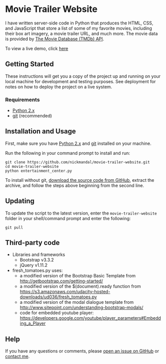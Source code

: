 # Movie Trailer Website

I have written server-side code in Python that produces the HTML, CSS, and JavaScript that store a list of some of my favorite movies, including their box art imagery, a movie trailer URL, and much more. The movie data is provided by [The Movie Database (TMDb) API](https://www.themoviedb.org/).

To view a live demo, click [here](https://nickmandal.github.io/movie-trailer-website/)

## Getting Started

These instructions will get you a copy of the project up and running on your local machine for development and testing purposes. See deployment for notes on how to deploy the project on a live system.

### Requirements
* [Python 2.x](https://www.python.org/downloads/)
* [git](https://git-scm.com/book/en/v2/Getting-Started-Installing-Git) (recommended)

## Installation and Usage
First, make sure you have [Python 2.x](https://www.python.org/downloads/) and [git](https://git-scm.com/book/en/v2/Getting-Started-Installing-Git) installed on your machine.

Run the following in your command prompt to install and run:

    git clone https://github.com/nickmandal/movie-trailer-website.git
    cd movie-trailer-website
    python entertainment_center.py

To install without git, [download the source code from GitHub](https://github.com/nickmandal/movie-trailer-website/archive/master.zip), extract the archive, and follow the steps above beginning from the second line.

## Updating
To update the script to the latest version, enter the `movie-trailer-website` folder in your shell/command prompt and enter the following:

    git pull
    
## Third-party code
* Libraries and frameworks
  - Bootstrap v3.3.2
  - jQuery v1.11.2
* fresh_tomatoes.py uses:
  - a modified version of the Bootstrap Basic Template from http://getbootstrap.com/getting-started/
  - a modified version of the $(document).ready function from https://s3.amazonaws.com/udacity-hosted-downloads/ud036/fresh_tomatoes.py
  - a modified version of the modal dialogue template from http://www.sitepoint.com/understanding-bootstrap-modals/
  - code for embedded youtube player: https://developers.google.com/youtube/player_parameters#Embedding_a_Player    

## Help
If you have any questions or comments, please [open an issue on GitHub](https://github.com/nickmandal/movie-trailer-website/issues) or [contact me](http://nickmandal.com/about).



